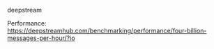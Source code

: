 deepstream

Performance: https://deepstreamhub.com/benchmarking/performance/four-billion-messages-per-hour/?io

